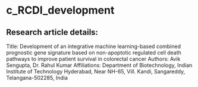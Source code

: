 # c_RCDI_development

## Research article details:

Title: Development of an integrative machine learning-based combined prognostic gene signature based on non-apoptotic regulated cell death pathways to improve patient survival in colorectal cancer
Authors: Avik Sengupta, Dr. Rahul Kumar
Affiliations: Department of Biotechnology, Indian Institute of Technology Hyderabad, Near NH-65, Vill. Kandi, Sangareddy, Telangana-502285, India

